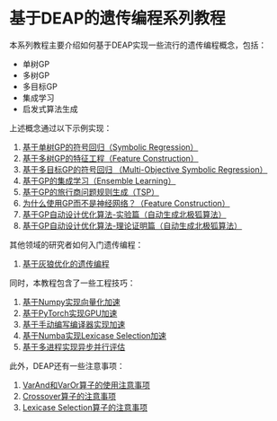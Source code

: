 # 基于DEAP的遗传编程系列教程

本系列教程主要介绍如何基于DEAP实现一些流行的遗传编程概念，包括：

* 单树GP
* 多树GP
* 多目标GP
* 集成学习
* 启发式算法生成

上述概念通过以下示例实现：

1. [基于单树GP的符号回归（Symbolic Regression）](application/symbolic-regression.ipynb)
2. [基于多树GP的特征工程（Feature Construction）](application/feature-construction.ipynb)
3. [基于多目标GP的符号回归 （Multi-Objective Symbolic Regression）](application/multiobjective-sr.ipynb)
4. [基于GP的集成学习（Ensemble Learning）](application/ensemble-learning.ipynb)
5. [基于GP的旅行商问题规则生成（TSP）](application/TSP.ipynb)
6. [为什么使用GP而不是神经网络？（Feature Construction）](application/cross-validation-score.ipynb)
6. [基于GP自动设计优化算法-实验篇（自动生成北极狐算法）](application/automatically-design-de-operators.ipynb)
7. [基于GP自动设计优化算法-理论证明篇（自动生成北极狐算法）](application/theoretical_analysis.ipynb)

其他领域的研究者如何入门遗传编程：
1. [基于灰狼优化的遗传编程](application/grey_wolf_optimizer.ipynb)

同时，本教程包含了一些工程技巧：

1. [基于Numpy实现向量化加速](tricks/numpy-speedup.ipynb)
2. [基于PyTorch实现GPU加速](tricks/pytorch-speedup.ipynb)
3. [基于手动编写编译器实现加速](tricks/compiler-speedup.ipynb)
4. [基于Numba实现Lexicase Selection加速](tricks/numba-lexicase-selection.ipynb)
5. [基于多进程实现异步并行评估](tricks/multiprocess_speedup.md)

此外，DEAP还有一些注意事项：

1. [VarAnd和VarOr算子的使用注意事项](operator/varor-varand.ipynb)
2. [Crossover算子的注意事项](operator/crossover.ipynb)
2. [Lexicase Selection算子的注意事项](operator/lexicase-selection.ipynb)
